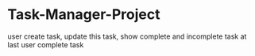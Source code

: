 # Task-Manager-Project
user create task, update this task, show complete and incomplete task at last user complete task
